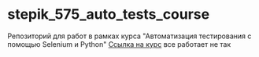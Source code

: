 # stepik_575_auto_tests_course
Репозиторий для работ в рамках курса "Автоматизация тестирования с помощью Selenium и Python"
[Сcылка на курс](https://stepik.org/course/575)
все работает не так